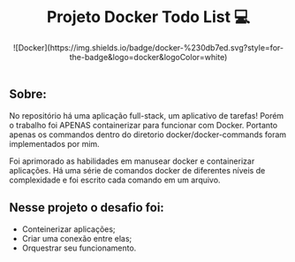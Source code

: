 <h1 align="center">  Projeto Docker Todo List 💻 </h1>
 
  <div align="center">
   ![Docker](https://img.shields.io/badge/docker-%230db7ed.svg?style=for-the-badge&logo=docker&logoColor=white)
 
  </div>
<br/>

<h2 align="left"> Sobre: </h2>

 No repositório há uma aplicação full-stack, um aplicativo de tarefas! Porém o trabalho foi APENAS containerizar para funcionar com Docker. 
 Portanto apenas os commandos dentro do diretorio docker/docker-commands foram implementados por mim.

 Foi aprimorado as habilidades em manusear docker e containerizar aplicações.
 Há uma série de comandos docker de diferentes níveis de complexidade e foi escrito cada comando em um arquivo.
 
  ## Nesse projeto o desafio foi:
 - Conteinerizar aplicações;
 - Criar uma conexão entre elas;
 - Orquestrar seu funcionamento.
 
